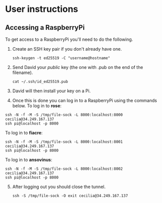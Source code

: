 # User instructions

## Accessing a RaspberryPi

To get access to a RaspberryPi you'll need to do the following.

1. Create an SSH key pair if you don't already have one.

   ```
   ssh-keygen -t ed25519 -C "username@hostname"
   ```
2. Send David your *public* key (the one with .pub on the end of the filename).
   ```
   cat ~/.ssh/id_ed25519.pub
   ```
3. David will then install your key on a Pi.
4. Once this is done you can log in to a RaspberryPi using the commands below.
  To log in to **rose**:
  ```
  ssh -N -f -M -S /tmp/file-sock -L 8000:localhost:8000 cecilia@34.249.167.137
  ssh pi@localhost -p 8000
  ```
  To log in to **fiacre**:
  ```
  ssh -N -f -M -S /tmp/file-sock -L 8000:localhost:8001 cecilia@34.249.167.137
  ssh pi@localhost -p 8000
  ```
  To log in to **ansovinus**:
  ```
  ssh -N -f -M -S /tmp/file-sock -L 8000:localhost:8002 cecilia@34.249.167.137
  ssh pi@localhost -p 8000
  ```
5. After logging out you should close the tunnel.
   ```
   ssh -S /tmp/file-sock -O exit cecilia@34.249.167.137
   ```

